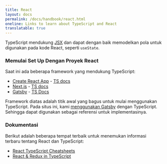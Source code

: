 ```yaml
---
title: React
layout: docs
permalink: /docs/handbook/react.html
oneline: Links to learn about TypeScript and React
translatable: true
---
```


TypeScript mendukung [JSX](/docs/handbook/jsx.html) dan dapat dengan baik memodelkan pola untuk digunakan pada kode React, seperti `useState`.

### Memulai Set Up Dengan Proyek React

Saat ini ada beberapa framework yang mendukung TypeScript:

- [Create React App](https://create-react-app.dev) - [TS docs](https://create-react-app.dev/docs/adding-typescript/)
- [Next.js](https://nextjs.org) - [TS docs](https://nextjs.org/learn/excel/typescript)
- [Gatsby](https://www.gatsbyjs.org) - [TS Docs](https://www.gatsbyjs.org/docs/typescript/)

Framework diatas adalah titik awal yang bagus untuk mulai menggunakan TypeScript. Pada situs ini, kami [menggunakan Gatsby](https://www.gatsbyjs.org/blog/2020-01-23-why-typescript-chose-gatsby/#reach-skip-nav) dengan TypeScript. Sehingga dapat digunakan sebagai referensi untuk implementasinya.

### Dokumentasi

Berikut adalah beberapa tempat terbaik untuk menemukan informasi terbaru tentang React dan TypeScript:

- [React TypeScript Cheatsheets](https://react-typescript-cheatsheet.netlify.app)
- [React & Redux in TypeScript](https://github.com/piotrwitek/react-redux-typescript-guide#react--redux-in-typescript---complete-guide)
